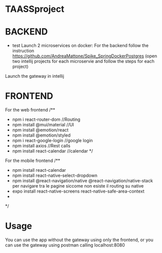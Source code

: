 # TAASSproject

# BACKEND

* test
Launch 2 microservices on docker:
For the backend follow the instruction https://github.com/AndreaMattone/Spike_SpringDockerPostgres
(open two intellij projects for each microservie and follow the steps for each project)

Launch the gateway in intellij

# FRONTEND
For the web frontend
/**
 * npm i react-router-dom         //Routing
 * npm install @mui/material      //UI
 * npm install @emotion/react
 * npm install @emotion/styled
 * npm i react-google-login       //google login
 * npm install axios              //Rest calls
 * npm install react-calendar     //calendar
*/

For the mobile frontend
/**
 * npm install react-calendar
 * npm install react-native-select-dropdown
 * npm install @react-navigation/native @react-navigation/native-stack        per navigare tra le pagine siccome non esiste il routing su native
 * expo install react-native-screens react-native-safe-area-context
 * 
 */

# Usage
You can use the app without the gateway using only the frontend, or you can use the gateway using postman calling localhost:8080
